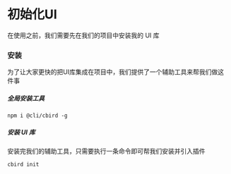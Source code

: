 # 初始化UI

在使用之前，我们需要先在我们的项目中安装我的 UI 库

### 安装

为了让大家更快的把UI库集成在项目中，我们提供了一个辅助工具来帮我们做这件事

##### 全局安装工具

```shell
npm i @cli/cbird -g
```

##### 安装 UI 库

安装完我们的辅助工具，只需要执行一条命令即可帮我们安装并引入插件

```shell
cbird init
```